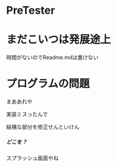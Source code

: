 # PreTester
<h1>まだこいつは発展途上</h1>
<p>時間がないのでReadme.mdは書けない</p>
<h1>プログラムの問題</h1>
<p>まああれや</p>
<p>実装ミスったんで</p>
<p>結構な部分を修正せんといけん</p>
<h5>どこを？</h5>
<p>スプラッシュ画面やね</p>
